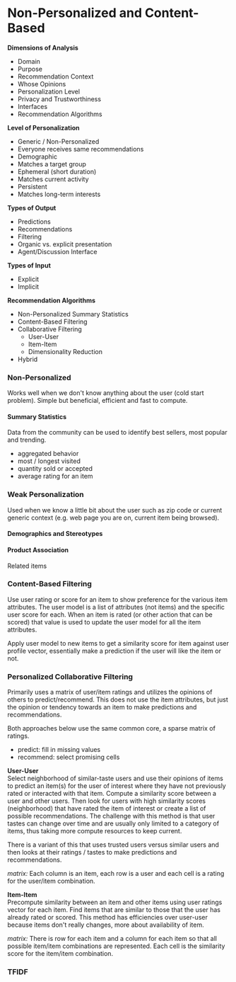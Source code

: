 # Non-Personalized and Content-Based

**Dimensions of Analysis**
- Domain
- Purpose
- Recommendation Context
- Whose Opinions
- Personalization Level
- Privacy and Trustworthiness
- Interfaces
- Recommendation Algorithms

**Level of Personalization**
- Generic / Non-Personalized
- Everyone receives same recommendations
- Demographic
- Matches a target group
- Ephemeral (short duration)
- Matches current activity
- Persistent
- Matches long-term interests

**Types of Output**
- Predictions
- Recommendations
- Filtering
- Organic vs. explicit presentation
- Agent/Discussion Interface

**Types of Input**
- Explicit
- Implicit

**Recommendation Algorithms**
- Non-Personalized Summary Statistics
- Content-Based Filtering
- Collaborative Filtering
  - User-User
  - Item-Item
  - Dimensionality Reduction
- Hybrid

### Non-Personalized
Works well when we don't know anything about the user (cold start problem).  Simple but beneficial, efficient and fast to compute.

#### Summary Statistics
Data from the community can be used to identify best sellers, most popular and trending.
- aggregated behavior
- most / longest visited
- quantity sold or accepted
- average rating for an item

### Weak Personalization
Used when we know a little bit about the user such as zip code or current generic context (e.g. web page you are on, current item being browsed).

#### Demographics and Stereotypes

#### Product Association
Related items

### Content-Based Filtering
Use user rating or score for an item to show preference for the various item attributes.  The user model is a list of attributes (not items) and the specific user score for each.  When an item is rated (or other action that can be scored) that value is used to update the user model for all the item attributes.

Apply user model to new items to get a similarity score for item against user profile vector, essentially make a prediction if the user will like the item or not.

### Personalized Collaborative Filtering
Primarily uses a matrix of user/item ratings and utilizes the opinions of others to predict/recommend.  This does not use the item attributes, but just the opinion or tendency towards an item to make predictions and recommendations.

Both approaches below use the same common core, a sparse matrix of ratings.
- predict: fill in missing values
- recommend: select promising cells

__User-User__  
Select neighborhood of similar-taste users and use their opinions of items to predict an item(s) for the user of interest where they have not previously rated or interacted with that item. Compute a similarity score between a user and other users. Then look for users with high similarity scores (neighborhood) that have rated the item of interest or create a list of possible recommendations.  The challenge with this method is that user tastes can change over time and are usually only limited to a category of items, thus taking more compute resources to keep current.

There is a variant of this that uses trusted users versus similar users and then looks at their ratings / tastes to make predictions and recommendations.

_matrix:_ Each column is an item, each row is a user and each cell is a rating for the user/item combination.

__Item-Item__  
Precompute similarity between an item and other items using user ratings vector for each item.  Find items that are similar to those that the user has already rated or scored.  This method has efficiencies over user-user because items don't really changes, more about availability of item.

_matrix:_ There is row for each item and a column for each item so that all possible item/item combinations are represented.  Each cell is the similarity score for the item/item combination.

### TFIDF

